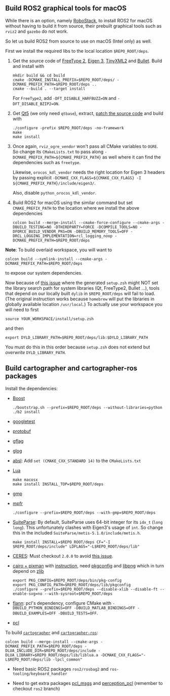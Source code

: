 ## Build ROS2 graphical tools for macOS

While there is an option, namely [RoboStack](https://robostack.github.io/GettingStarted.html), to install ROS2 for macOS without having to build it from source, their prebuilt graphical tools such as `rviz2` and `gazebo` do not work.

So let us build ROS2 from source to use on macOS (Intel only) as well.

First we install the required libs to the local location `$REPO_ROOT/deps`.

 1. Get the source code of [FreeType 2](https://download.savannah.gnu.org/releases/freetype/freetype-2.12.1.tar.xz), [Eigen 3](https://eigen.tuxfamily.org/index.php?title=Main_Page), [TinyXML2](https://github.com/leethomason/tinyxml2) and [Bullet](https://github.com/bulletphysics/bullet3). Build and install with

    ```shell
    mkdir build && cd build
    cmake -DCMAKE_INSTALL_PREFIX=$REPO_ROOT/deps/ -DCMAKE_PREFIX_PATH=$REPO_ROOT/deps ..
    cmake --build . --target install
    ```

    For `FreeType2`, add `-DFT_DISABLE_HARFBUZZ=ON` and `-DFT_DISABLE_BZIP2=ON`.

 2. Get [Qt5](https://download.qt.io/archive/qt/5.15/5.15.5/submodules/) (we only need `qtbase`), extract, [patch the source code](https://forum.qt.io/topic/134495/can-t-build-qt-on-monterey-qiosurfacegraphicsbuffer-h-54-32-error-unknown-type-name-cgcolorspaceref-did-you-mean-qcolorspace) and build with

    ```shell
    ./configure -prefix $REPO_ROOT/deps -no-framework
    make
    make install
    ```

 4. Once again, `rviz_ogre_vendor` won't pass all CMake variables to `OGRE`. So change its `CMakeLists.txt` to pass along `-DCMAKE_PREFIX_PATH=${CMAKE_PREFIX_PATH}` as well where it can find the dependencies such as `freetype`.

    Likewise, `orocos_kdl_vendor` needs the right location for Eigen 3 headers by passing explicit `-DCMAKE_CXX_FLAGS=${CMAKE_CXX_FLAGS} -I ${CMAKE_PREFIX_PATH}/include/eigen3/`.

    Also, disable `python_orocos_kdl_vendor`.

 5. Build ROS2 for macOS using the similar command but set `CMAKE_PREFIX_PATH` to the location where we install the above dependencies

    ```shell
    colcon build --merge-install --cmake-force-configure --cmake-args -DBUILD_TESTING=NO -DTHIRDPARTY=FORCE -DCOMPILE_TOOLS=NO -DFORCE_BUILD_VENDOR_PKG=ON -DBUILD_MEMORY_TOOLS=OFF -DRCL_LOGGING_IMPLEMENTATION=rcl_logging_noop -DCMAKE_PREFIX_PATH=$REPO_ROOT/deps
    ```

**Note**: To build overlaid workspace, you will want to
```shell
colcon build --symlink-install --cmake-args -DCMAKE_PREFIX_PATH=$REPO_ROOT/deps
```
to expose our system dependencies.

Now because of [this issue](https://github.com/colcon/colcon-zsh/issues/12) where the generated `setup.zsh` might NOT set the library search path for system libraries (Qt, FreeType2, Bullet ...), tools that depend on our locally built `dylib` in `$REPO_ROOT/deps` will fail to load. (The original instruction works because `homebrew` will put the libraries in globally available location `/usr/local`.)
To actually use your workspace you will need to first
```shell
source YOUR_WORKSPACE/install/setup.zsh
```
and then
```shell
export DYLD_LIBRARY_PATH=$REPO_ROOT/deps/lib:$DYLD_LIBRARY_PATH
```
You must do this in this order because `setup.zsh` does not extend but *overwrite* `DYLD_LIBRARY_PATH`.

## Build cartographer and cartographer-ros packages

Install the dependencies:

 *  [Boost](https://www.boost.org/)

    ```shell
    ./bootstrap.sh --prefix=$REPO_ROOT/deps --without-libraries=python
    ./b2 install
    ```

 *  [googletest](https://github.com/google/googletest)

 *  [protobuf](https://github.com/protocolbuffers/protobuf)

 *  [gflag](https://github.com/gflags/gflags)

 *  [glog](https://github.com/google/glog)

 *  [absl](https://github.com/abseil/abseil-cpp): Add `set (CMAKE_CXX_STANDARD 14)` to the `CMakeLists.txt`

 *  [Lua](https://www.lua.org/download.html)

    ```shell
    make macosx
    make install INSTALL_TOP=$REPO_ROOT/deps
    ```

 *  [gmp](https://gmplib.org/)

 *  [mpfr](https://www.mpfr.org/mpfr-current/)

    ```shell
    ./configure --prefix=$REPO_ROOT/deps --with-gmp=$REPO_ROOT/deps
    ```

 *  [SuiteParse](https://github.com/DrTimothyAldenDavis/SuiteSparse): By default, SuiteParse uses 64-bit integer for its `idx_t` (`long long`). This unfortunately clashes with Eigen3's usage of `int`. So change this in the included `SuiteParse/metis-5.1.0/include/metis.h`.

    ```shell
    make install INSTALL=$REPO_ROOT/deps CF="-I $REPO_ROOT/deps/include" LDFLAGS="-L$REPO_ROOT/deps/lib"
    ```

 *  [CERES](http://ceres-solver.org/): Must checkout `2.0.0` to avoid [this issue](https://github.com/cartographer-project/cartographer/issues/1879).

 *  [cairo + pixman](https://www.cairographics.org/download/) with [instruction](https://www.cairographics.org/end_to_end_build_for_mac_os_x/), need [pkgconfig](https://www.freedesktop.org/wiki/Software/pkg-config/) and [libpng](http://www.libpng.org/pub/png/libpng.html) which in turn depend on [zlib](http://zlib.net/)

    ```shell
    export PKG_CONFIG=$REPO_ROOT/deps/bin/pkg-config
    export PKG_CONFIG_PATH=$REPO_ROOT/deps/lib/pkgconfig
    ./configure --prefix=$REPO_ROOT/deps --disable-xlib --disable-ft --enable-svg=no --with-sysroot=$REPO_ROOT/deps
    ```

 *  [flann](https://github.com/flann-lib/flann): pcl's dependency, configure CMake with `-DBUILD_PYTHON_BINDINGS=OFF -DBUILD_MATLAB_BINDINGS=OFF -DBUILD_EXAMPLES=OFF -DBUILD_TESTS=OFF`.

 *  [pcl](https://pointclouds.org/downloads/)

To build [`cartographer`](https://github.com/cartographer-project/cartographer) and [`cartographer-ros`](https://github.com/cartographer-project/cartographer_ros):

```shell
colcon build --merge-install --cmake-args -DCMAKE_PREFIX_PATH=$REPO_ROOT/deps -DLUA_INCLUDE_DIR=$REPO_ROOT/deps/include -DLUA_LIBRARY=$REPO_ROOT/deps/lib/liblua.a -DCMAKE_CXX_FLAGS="-L$REPO_ROOT/deps/lib -lpcl_common"
```

 *  Need basic ROS2 packages `ros2/rosbag2` and `ros-tooling/keyboard_handler`

 *  Need to get extra packages [pcl_msgs](https://github.com/ros-perception/pcl_msgs) and [perception_pcl](https://github.com/ros-perception/perception_pcl) (remember to checkout `ros2` branch)
